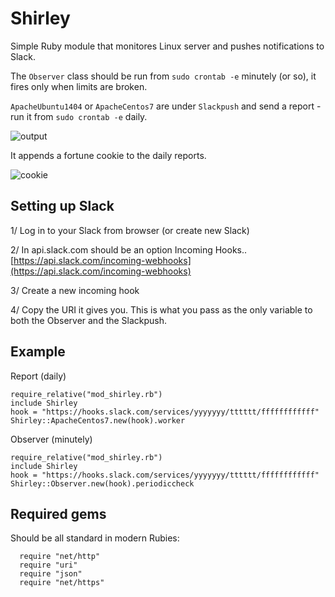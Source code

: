 # Shirley

Simple Ruby module that monitores Linux server and pushes notifications to Slack. 

The `Observer` class should be run from `sudo crontab -e` minutely (or so), it fires only when limits are broken.

`ApacheUbuntu1404` or `ApacheCentos7` are under `Slackpush` and send a report - run it from `sudo crontab -e` daily.

![output](https://ibin.co/2kCmzt0Epqqh.jpg)

It appends a fortune cookie to the daily reports. 

![cookie](https://ibin.co/2kCntSdodFYc.jpg)

## Setting up Slack

1/ Log in to your Slack from browser (or create new Slack)

2/ In api.slack.com should be an option Incoming Hooks.. [https://api.slack.com/incoming-webhooks](https://api.slack.com/incoming-webhooks)

3/ Create a new incoming hook

4/ Copy the URI it gives you. This is what you pass as the only variable to both the Observer and the Slackpush.

## Example

Report (daily)

```
require_relative("mod_shirley.rb")
include Shirley
hook = "https://hooks.slack.com/services/yyyyyyy/tttttt/ffffffffffff"
Shirley::ApacheCentos7.new(hook).worker
```

Observer (minutely)

```
require_relative("mod_shirley.rb")
include Shirley
hook = "https://hooks.slack.com/services/yyyyyyy/tttttt/ffffffffffff"
Shirley::Observer.new(hook).periodiccheck
```

## Required gems

Should be all standard in modern Rubies:

```
  require "net/http"
  require "uri"
  require "json"
  require "net/https"
```
